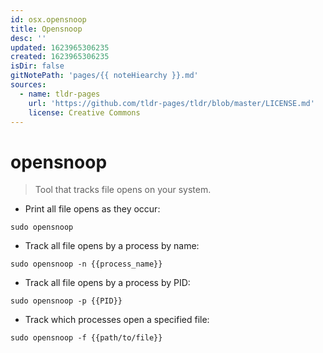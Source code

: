 ```yaml
---
id: osx.opensnoop
title: Opensnoop
desc: ''
updated: 1623965306235
created: 1623965306235
isDir: false
gitNotePath: 'pages/{{ noteHiearchy }}.md'
sources:
  - name: tldr-pages
    url: 'https://github.com/tldr-pages/tldr/blob/master/LICENSE.md'
    license: Creative Commons
---
```

# opensnoop

> Tool that tracks file opens on your system.

- Print all file opens as they occur:

`sudo opensnoop`

- Track all file opens by a process by name:

`sudo opensnoop -n {{process_name}}`

- Track all file opens by a process by PID:

`sudo opensnoop -p {{PID}}`

- Track which processes open a specified file:

`sudo opensnoop -f {{path/to/file}}`

